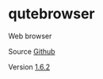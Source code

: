 # qutebrowser

Web browser

Source [Github](https://github.com/qutebrowser/qutebrowser)

Version [1.6.2](https://github.com/qutebrowser/qutebrowser/releases/tag/v1.6.2)

